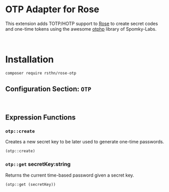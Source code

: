 # OTP Adapter for Rose

This extension adds TOTP/HOTP support to [Rose](https://github.com/rsthn/rose-core) to create secret codes and one-time tokens using the awesome [otphp](https://github.com/Spomky-Labs/otphp) library of Spomky-Labs.

<br/>

# Installation

```sh
composer require rsthn/rose-otp
```

## Configuration Section: `OTP`

<br/>

## Expression Functions

### `otp::create`

Creates a new secret key to be later used to generate one-time passwords.

```lisp
(otp::create)
```

### `otp::get` secretKey:string

Returns the current time-based password given a secret key.

```lisp
(otp::get (secretKey))
```
